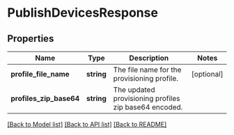 # PublishDevicesResponse

## Properties
Name | Type | Description | Notes
------------ | ------------- | ------------- | -------------
**profile_file_name** | **string** | The file name for the provisioning profile. | [optional] 
**profiles_zip_base64** | **string** | The updated provisioning profiles zip base64 encoded. | 

[[Back to Model list]](../README.md#documentation-for-models) [[Back to API list]](../README.md#documentation-for-api-endpoints) [[Back to README]](../README.md)


